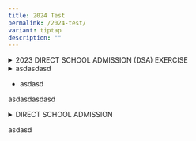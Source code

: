 ```yaml
---
title: 2024 Test
permalink: /2024-test/
variant: tiptap
description: ""
---
```

<div data-type="detailGroup" class="isomer-accordion isomer-accordion-white">
<details class="isomer-details">
<summary>2023 DIRECT SCHOOL ADMISSION (DSA) EXERCISE</summary>
<div data-type="detailsContent" class="isomer-details-content">
<p>123123123asdasdasdasd</p>
<p>123123123asdasdasd</p>
</div>
</details>
<details class="isomer-details">
<summary>asdasdasd</summary>
<div data-type="detailsContent" class="isomer-details-content">
<p>4564565464</p>
<p>456456456456</p>
</div>
</details>
</div>
<ul data-tight="true" class="tight">
<li>
<p>asdasd</p>
</li>
</ul>
<p>asdasdasdasd
<br>
</p>
<div data-type="detailGroup" class="isomer-accordion-group isomer-accordion isomer-accordion-white">
<details class="isomer-details">
<summary>DIRECT SCHOOL ADMISSION</summary>
<div data-type="detailsContent" class="isomer-details-content">
<p>asdasdasdsadasdasdas</p>
</div>
</details>
</div>
<p>asdasd</p>